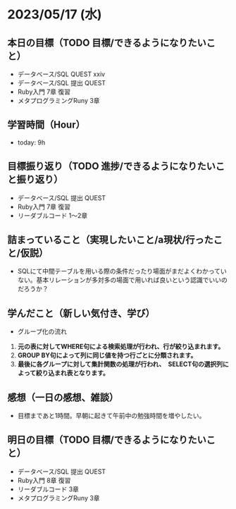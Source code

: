 # 2023/05/17 (水)

## 本日の目標（TODO 目標/できるようになりたいこと）

- データベース/SQL QUEST xxiv
- データベース/SQL 提出 QUEST
- Ruby入門 7章 復習
- メタプログラミングRuny 3章

## 学習時間（Hour）

- today: 9h

## 目標振り返り（TODO 進捗/できるようになりたいこと振り返り）

- データベース/SQL 提出 QUEST
- Ruby入門 7章 復習
- リーダブルコード 1〜2章

## 詰まっていること（実現したいこと/a現状/行ったこと/仮説）

- SQLにて中間テーブルを用いる際の条件だったり場面がまだよくわかっていない。基本リレーションが多対多の場面で用いれば良いという認識でいいのだろうか？

## 学んだこと（新しい気付き、学び）

- グループ化の流れ
1. **元の表に対してWHERE句による検索処理が行われ、行が絞り込まれます。**
2. **GROUP BY句によって列に同じ値を持つ行ごとに分類されます。**
3. **最後に各グループに対して集計関数の処理が行われ、　SELECT句の選択列によって絞り込まれ表となります。**

## 感想（一日の感想、雑談）

- 目標まであと1時間。早朝に起きて午前中の勉強時間を増やしたい。

## 明日の目標（TODO 目標/できるようになりたいこと）

- データベース/SQL 提出 QUEST
- Ruby入門 8章 復習
- リーダブルコード 3章
- メタプログラミングRuny 3章